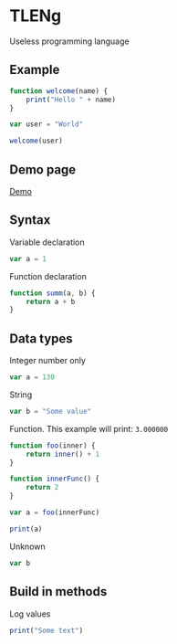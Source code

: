 # TLENg
Useless programming language

## Example

```js
function welcome(name) {
    print("Hello " + name)
}

var user = "World"

welcome(user)
```
## Demo page
[Demo](https://vadimzvf.github.io/tleng/)

## Syntax
Variable declaration
```js
var a = 1
```
Function declaration
```js
function summ(a, b) {
    return a + b
}
```

## Data types
Integer number only
```js
var a = 130
```
String
```js
var b = "Some value"
```
Function. This example will print: `3.000000`
```js
function foo(inner) {
    return inner() + 1
}

function innerFunc() {
    return 2
}

var a = foo(innerFunc)

print(a)
```
Unknown
```js
var b
```

## Build in methods
Log values
```js
print("Some text")
```